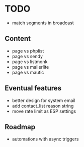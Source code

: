 # TODO

- match segments in broadcast

## Content

- page vs phplist
- page vs sendy
- page vs listmonk
- page vs mailerlite
- page vs mautic

## Eventual features

- better design for system email
- add contact_list reason string
- move rate limit as ESP settings

## Roadmap

- automations with async triggers
